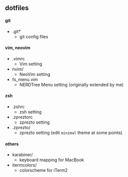 ## dotfiles

#### git

- .git*
  - git config files

#### vim, neovim

- .vimrc
  - Vim setting
- nvim/
  - NeoVim setting
- fs_menu.vim
  - NERDTree Menu setting (originally extended by me)

#### zsh

- .zshrc
  - zsh setting
- .zpreztorc
  - zprezto setting
- .zprezto/
  - zprezto setting (edit `minimal` theme at some points)

#### others

- karabiner/
  - keyboard mapping for MacBook
- itermcolors/
  - colorscheme for iTerm2
